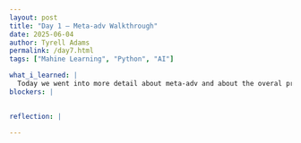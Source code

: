 ```yaml
---
layout: post
title: "Day 1 – Meta-adv Walkthrough"
date: 2025-06-04
author: Tyrell Adams
permalink: /day7.html
tags: ["Mahine Learning", "Python", "AI"]

what_i_learned: |
  Today we went into more detail about meta-adv and about the overal process of how to train an AI on ow to handle new,       unforeseen attacks. We are basically teaching AI to defend itself by showing it examples of adversarial attacks or "Sneaky tricks" that causes AI to make mistakes. The Mmodel-agnostic meta-learning finds the best starting point to ensure the model can adapt fast to new problems with little to no training. The examples of adversarial attacks, come from images from CIFAR-10 and Tiny-ImageNet which are collections of images within a dataset that helps train and test ai.
blockers: |
  

reflection: |

---
```


